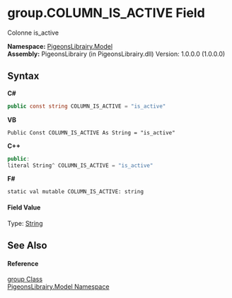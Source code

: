 # group.COLUMN_IS_ACTIVE Field
 

Colonne is_active

**Namespace:**&nbsp;<a href="740f9e4a-e251-715e-60bf-e906871d97b4">PigeonsLibrairy.Model</a><br />**Assembly:**&nbsp;PigeonsLibrairy (in PigeonsLibrairy.dll) Version: 1.0.0.0 (1.0.0.0)

## Syntax

**C#**<br />
``` C#
public const string COLUMN_IS_ACTIVE = "is_active"
```

**VB**<br />
``` VB
Public Const COLUMN_IS_ACTIVE As String = "is_active"
```

**C++**<br />
``` C++
public:
literal String^ COLUMN_IS_ACTIVE = "is_active"
```

**F#**<br />
``` F#
static val mutable COLUMN_IS_ACTIVE: string
```


#### Field Value
Type: <a href="http://msdn2.microsoft.com/en-us/library/s1wwdcbf" target="_blank">String</a>

## See Also


#### Reference
<a href="30daa006-0f38-7d8e-5d44-43f8187b044c">group Class</a><br /><a href="740f9e4a-e251-715e-60bf-e906871d97b4">PigeonsLibrairy.Model Namespace</a><br />